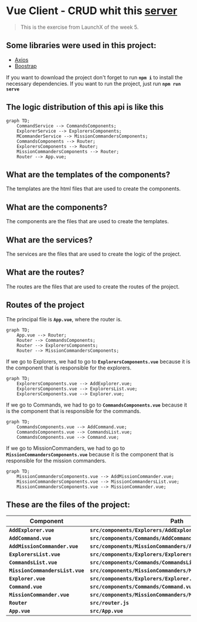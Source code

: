 # Vue Client - CRUD whit this [server](https://github.com/martinGM05/PrismaDB)

> This is the exercise from LaunchX of the week 5.

## Some libraries were used in this project:
- [Axios](https://www.npmjs.com/package/axios)
- [Boostrap](https://getbootstrap.com/)

If you want to download the project don't forget to run **`npm i`** to install the necessary dependencies.
If you want to run the project, just run **`npm run serve`**

## The logic distribution of this api is like this
```mermaid
graph TD;
    CommandService --> CommandsComponents;
    ExplorerService --> ExplorersComponents;
    MCommanderService --> MissionCommandersComponents;
    CommandsComponents --> Router;
    ExplorersComponents --> Router;
    MissionCommandersComponents --> Router;
    Router --> App.vue;
```

##  What are the templates of the components?
The templates are the html files that are used to create the components.

## What are the components?
The components are the files that are used to create the templates.

## What are the services?
The services are the files that are used to create the logic of the project.

## What are the routes?
The routes are the files that are used to create the routes of the project.

## Routes of the project
The principal file is **`App.vue`**, where the router is.
```mermaid
graph TD;
    App.vue --> Router;
    Router --> CommandsComponents;
    Router --> ExplorersComponents;
    Router --> MissionCommandersComponents;
```

If we go to Explorers, we had to go to **`ExplorersComponents.vue`** because it is the component that is responsible for the explorers.
```mermaid
graph TD;
    ExplorersComponents.vue --> AddExplorer.vue;
    ExplorersComponents.vue --> ExplorersList.vue;
    ExplorersComponents.vue --> Explorer.vue;
```

If we go to Commands, we had to go to **`CommandsComponents.vue`** because it is the component that is responsible for the commands.
```mermaid
graph TD;
    CommandsComponents.vue --> AddCommand.vue;
    CommandsComponents.vue --> CommandsList.vue;
    CommandsComponents.vue --> Command.vue;
```

If we go to MissionCommanders, we had to go to **`MissionCommandersComponents.vue`** because it is the component that is responsible for the mission commanders.
```mermaid
graph TD;
    MissionCommandersComponents.vue --> AddMissionCommander.vue;
    MissionCommandersComponents.vue --> MissionCommandersList.vue;
    MissionCommandersComponents.vue --> MissionCommander.vue;
```



## These are the files of the project:
| Component | Path |
| --- | --- |
| **`AddExplorer.vue`** | **`src/components/Explorers/AddExplorer.vue`** |
| **`AddCommand.vue`** | **`src/components/Commands/AddCommand.vue`** |
| **`AddMissionCommander.vue`** | **`src/components/MissionCommanders/AddMissionCommander.vue`** |
| **`ExplorersList.vue`** | **`src/components/Explorers/ExplorersList.vue`** |
| **`CommandsList.vue`** | **`src/components/Commands/CommandsList.vue`** |
| **`MissionCommandersList.vue`** | **`src/components/MissionCommanders/MissionCommandersList.vue`** |
| **`Explorer.vue`** | **`src/components/Explorers/Explorer.vue`** |
| **`Command.vue`** | **`src/components/Commands/Command.vue`** |
| **`MissionCommander.vue`** | **`src/components/MissionCommanders/MissionCommander.vue`** |
| **`Router`** | **`src/router.js`** |
| **`App.vue`** | **`src/App.vue`** |